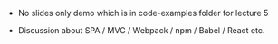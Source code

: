 * No slides only demo which is in code-examples folder for lecture 5

* Discussion about SPA / MVC / Webpack / npm / Babel / React etc.